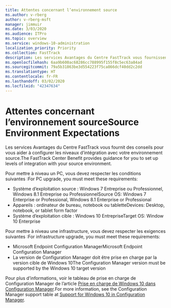 ```yaml
---
title: Attentes concernant l’environnement source
ms.author: v-rberg
author: v-rberg-msft
manager: jimmuir
ms.date: 3/03/2020
ms.audience: ITPro
ms.topic: overview
ms.service: windows-10-administration
localization_priority: Priority
ms.collection: FastTrack
description: Les services Avantages du Centre FastTrack vous fournissent des conseils pour vous aider à configurer les niveaux d’intégration avec votre environnement source pour le déploiement de Windows 10.
ms.openlocfilehash: 6aa9b600ac68286cc788995f155f8c5ec63a84ad
ms.sourcegitcommit: 79a5b31863be3d554223f75ca866dcf40dd2c2dd
ms.translationtype: HT
ms.contentlocale: fr-FR
ms.lasthandoff: 03/02/2020
ms.locfileid: "42347634"
---
```

# <a name="source-environment-expectations"></a><span data-ttu-id="b2725-103">Attentes concernant l’environnement source</span><span class="sxs-lookup"><span data-stu-id="b2725-103">Source Environment Expectations</span></span>

<span data-ttu-id="b2725-104">Les services Avantages du Centre FastTrack vous fournit des conseils pour vous aider à configurer les niveaux d’intégration avec votre environnement source.</span><span class="sxs-lookup"><span data-stu-id="b2725-104">The FastTrack Center Benefit provides guidance for you to set up levels of integration with your source environment.</span></span>
  
<span data-ttu-id="b2725-105">Pour mettre à niveau un PC, vous devez respecter les conditions suivantes :</span><span class="sxs-lookup"><span data-stu-id="b2725-105">For PC upgrade, you must meet these requirements:</span></span>

- <span data-ttu-id="b2725-106">Système d’exploitation source : Windows 7 Entreprise ou Professionnel, Windows 8.1 Entreprise ou Professionnel</span><span class="sxs-lookup"><span data-stu-id="b2725-106">Source OS: Windows 7 Enterprise or Professional, Windows 8.1 Enterprise or Professional</span></span>
- <span data-ttu-id="b2725-107">Appareils : ordinateur de bureau, notebook ou tablette</span><span class="sxs-lookup"><span data-stu-id="b2725-107">Devices: Desktop, notebook, or tablet form factor</span></span>
- <span data-ttu-id="b2725-108">Système d’exploitation cible : Windows 10 Entreprise</span><span class="sxs-lookup"><span data-stu-id="b2725-108">Target OS: Window 10 Enterprise</span></span>

<span data-ttu-id="b2725-109">Pour mettre à niveau une infrastructure, vous devez respecter les exigences suivantes :</span><span class="sxs-lookup"><span data-stu-id="b2725-109">For infrastructure upgrade, you must meet these requirements:</span></span>   

- <span data-ttu-id="b2725-110">Microsoft Endpoint Configuration Manager</span><span class="sxs-lookup"><span data-stu-id="b2725-110">Microsoft Endpoint Configuration Manager</span></span>  
- <span data-ttu-id="b2725-111">La version de Configuration Manager doit être prise en charge par la version cible de Windows 10</span><span class="sxs-lookup"><span data-stu-id="b2725-111">The Configuration Manager version must be supported by the Windows 10 target version</span></span>

<span data-ttu-id="b2725-112">Pour plus d’informations, voir le tableau de prise en charge de Configuration Manager de l’article [Prise en charge de Windows 10 dans Configuration Manager](https://docs.microsoft.com/sccm/core/plan-design/configs/support-for-windows-10).</span><span class="sxs-lookup"><span data-stu-id="b2725-112">For more information, see the Configuration Manager support table at [Support for Windows 10 in Configuration Manager](https://docs.microsoft.com/sccm/core/plan-design/configs/support-for-windows-10).</span></span>
  

 
